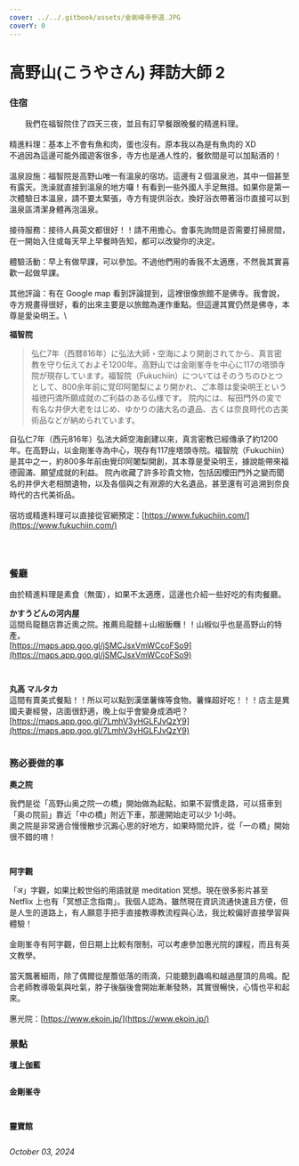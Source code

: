 ```yaml
---
cover: ../../.gitbook/assets/金剛峰寺參道.JPG
coverY: 0
---
```


# 高野山(こうやさん) 拜訪大師 2

### 住宿

　　我們在福智院住了四天三夜，並且有訂早餐跟晚餐的精進料理。\
\
精進料理：基本上不會有魚和肉，蛋也沒有。原本我以為是有魚肉的 XD\
不過因為這邊可能外國遊客很多，寺方也是通人性的，餐飲間是可以加點酒的！\
\
溫泉設施：福智院是高野山唯一有溫泉的宿坊。這邊有２個溫泉池，其中一個甚至有露天。洗澡就直接到溫泉的地方囉！有看到一些外國人手足無措。如果你是第一次體驗日本溫泉，請不要太緊張，寺方有提供浴衣，換好浴衣帶著浴巾直接可以到溫泉區清潔身體再泡溫泉。\
\
接待服務：接待人員英文都很好！！請不用擔心。會事先詢問是否需要打掃房間，在一開始入住或每天早上早餐時告知，都可以改變你的決定。\
\
體驗活動：早上有做早課，可以參加。不過他們用的香我不太適應，不然我其實喜歡一起做早課。\
\
其他評論：有在 Google map 看到評論提到，這裡很像旅館不是佛寺。我會說，寺方規畫得很好，看的出來主要是以旅館為運作重點。但這邊其實仍然是佛寺，本尊是愛染明王。\


**福智院**

> 弘仁7年（西暦816年）に弘法大師・空海により開創されてから、真言密教を守り伝えておよそ1200年。高野山では金剛峯寺を中心に117の塔頭寺院が現存しています。福智院（Fukuchiin）についてはそのうちのひとつとして、800余年前に覚印阿闍梨により開かれ、ご本尊は愛染明王という福徳円満所願成就のご利益のある仏様です。 院内には、桜田門外の変で有名な井伊大老をはじめ、ゆかりの諸大名の遺品、古くは奈良時代の古美術品などが納められています。

自弘仁7年（西元816年）弘法大師空海創建以來，真言密教已經傳承了約1200年。在高野山，以金剛峯寺為中心，現存有117座塔頭寺院。福智院（Fukuchiin）是其中之一，約800多年前由覺印阿闍梨開創，其本尊是愛染明王，據說能帶來福德圓滿、願望成就的利益。 院內收藏了許多珍貴文物，包括因櫻田門外之變而聞名的井伊大老相關遺物，以及各個與之有淵源的大名遺品，甚至還有可追溯到奈良時代的古代美術品。\
\
宿坊或精進料理可以直接從官網預定：[https://www.fukuchiin.com/](https://www.fukuchiin.com/)

<figure><img src="../../.gitbook/assets/IMG_1169.JPG" alt=""><figcaption></figcaption></figure>

<figure><img src="../../.gitbook/assets/IMG_1211.JPG" alt=""><figcaption></figcaption></figure>

<figure><img src="../../.gitbook/assets/IMG_9519.JPG" alt=""><figcaption></figcaption></figure>



### 餐廳

由於精進料理是素食（無蛋），如果不太適應，這邊也介紹一些好吃的有肉餐廳。



**かすうどんの河内屋**\
這間烏龍麵店靠近奧之院。推薦烏龍麵＋山椒飯糰！！山椒似乎也是高野山的特產。\
[https://maps.app.goo.gl/jSMCJsxVmWCcoFSo9](https://maps.app.goo.gl/jSMCJsxVmWCcoFSo9)

<figure><img src="../../.gitbook/assets/IMG_1248.JPG" alt=""><figcaption></figcaption></figure>

<figure><img src="../../.gitbook/assets/IMG_1249.JPG" alt=""><figcaption></figcaption></figure>



**丸高 マルタカ**\
這間有賣美式餐點！！所以可以點到漢堡薯條等食物。薯條超好吃！！！店主是異國夫妻經營，店面很舒適，晚上似乎會變身成酒吧？\
[https://maps.app.goo.gl/7LmhV3yHGLFJvQzY9](https://maps.app.goo.gl/7LmhV3yHGLFJvQzY9)

<figure><img src="../../.gitbook/assets/IMG_1299.JPG" alt=""><figcaption></figcaption></figure>



### 務必要做的事

**奧之院**

我們是從「高野山奥之院一の橋」開始做為起點，如果不習慣走路，可以搭車到「奥の院前」靠近「中の橋」附近下車，那邊開始走可以少 1小時。\
奧之院是非常適合慢慢散步沉澱心思的好地方，如果時間允許，從「一の橋」開始很不錯的唷！

<figure><img src="../../.gitbook/assets/DSCF0386.JPG" alt=""><figcaption></figcaption></figure>

<figure><img src="../../.gitbook/assets/DSCF0384.JPG" alt=""><figcaption></figcaption></figure>



**阿字觀**

「अ」字觀，如果比較世俗的用語就是 meditation 冥想。現在很多影片甚至 Netflix 上也有「冥想正念指南」。我個人認為，雖然現在資訊流通快速且方便，但是人生的道路上，有人願意手把手直接教導教流程與心法，我比較偏好直接學習與體驗！\
\
金剛峯寺有阿字觀，但日期上比較有限制，可以考慮參加惠光院的課程，而且有英文教學。\
\
當天飄著細雨，除了偶爾從屋簷低落的雨滴，只能聽到蟲鳴和越過屋頂的鳥鳴。配合老師教導吸氣與吐氣，脖子後腦後會開始漸漸發熱，其實很暢快，心情也平和起來。\
\
惠光院：[https://www.ekoin.jp/](https://www.ekoin.jp/)



### 景點

**壇上伽藍**

<figure><img src="../../.gitbook/assets/壇上伽藍.JPG" alt=""><figcaption></figcaption></figure>

**金剛峯寺**

<figure><img src="../../.gitbook/assets/金剛峯寺1.JPG" alt=""><figcaption></figcaption></figure>

<figure><img src="../../.gitbook/assets/DSCF0311.JPG" alt=""><figcaption></figcaption></figure>

**靈寶館**

<figure><img src="../../.gitbook/assets/IMG_9439.JPG" alt=""><figcaption></figcaption></figure>



_October 03, 2024_
